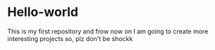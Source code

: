 # Hello-world
This is my first repository and frow now on I am going to create more interesting projects so, plz don't be shockk
